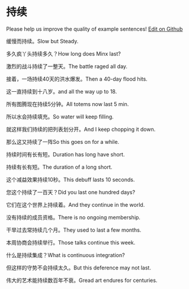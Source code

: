 # 持续

Please help us improve the quality of example sentences! [Edit on Github](https://github.com/jiyushe/jiyu-example-sentence-source/blob/main/chinese/chixu.md)

<p><span class="chinese">缓慢而持续。</span><span class="english">Slow but Steady.</span></p>

<p><span class="chinese">多久疯丫头持续多久？</span><span class="english">How long does Minx last?</span></p>

<p><span class="chinese">激烈的战斗持续了一整天。</span><span class="english">The battle raged all day.</span></p>

<p><span class="chinese">接着，一场持续40天的洪水爆发。</span><span class="english">Then a 40-day flood hits.</span></p>

<p><span class="chinese">这一直持续到十八岁。</span><span class="english">and all the way up to 18.</span></p>

<p><span class="chinese">所有图腾现在持续5分钟。</span><span class="english">All totems now last 5 min.</span></p>

<p><span class="chinese">所以水会持续填充。</span><span class="english">So water will keep filling.</span></p>

<p><span class="chinese">就这样我们持续的把列表划分开。</span><span class="english">And I keep chopping it down.</span></p>

<p><span class="chinese">那么这又持续了一阵</span><span class="english">So this goes on for a while.</span></p>

<p><span class="chinese">持续时间有长有短。</span><span class="english">Duration has long have short.</span></p>

<p><span class="chinese">持续有长有短。</span><span class="english">The duration of a long short.</span></p>

<p><span class="chinese">这个减益效果持续10秒。</span><span class="english">This debuff lasts 10 seconds.</span></p>

<p><span class="chinese">您这个持续了一百天？</span><span class="english">Did you last one hundred days?</span></p>

<p><span class="chinese">它们在这个世界上持续着。</span><span class="english">And they continue in the world.</span></p>

<p><span class="chinese">没有持续的成员资格。</span><span class="english">There is no ongoing membership.</span></p>

<p><span class="chinese">干旱过去常持续几个月。</span><span class="english">They used to last a few months.</span></p>

<p><span class="chinese">本周协商会持续举行。</span><span class="english">Those talks continue this week.</span></p>

<p><span class="chinese">什么是持续集成？</span><span class="english">What is continuous integration?</span></p>

<p><span class="chinese">但这样的守势不会持续太久。</span><span class="english">But this deference may not last.</span></p>

<p><span class="chinese">伟大的艺术能持续数百年不衰。</span><span class="english">Gread art endures for centuries.</span></p>

